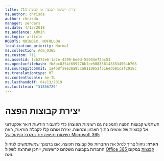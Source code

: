 ```yaml
---
title: יצירת רשימת תפוצה או קבוצת 711
ms.author: chrisda
author: chrisda
manager: serdars
ms.date: 4/13/2018
ms.audience: Admin
ms.topic: article
ROBOTS: NOINDEX, NOFOLLOW
localization_priority: Normal
ms.collection: Adm_O365
ms.custom: 711
ms.assetid: fcb272e6-1a2e-4299-be0d-55934e72bc51
ms.openlocfilehash: fb8bc8354f659776b7ee5083581483534954b768
ms.sourcegitcommit: 1a4b8fa9e38a95ca811085af516edb81caf2018c
ms.translationtype: MT
ms.contentlocale: he-IL
ms.lasthandoff: 04/13/2019
ms.locfileid: "31856729"
---
```

# <a name="create-distribution-groups"></a>יצירת קבוצות הפצה

השתמש קבוצות הפצה (המכונה גם רשימות תפוצה) כדי להעביר הודעות דואר אלקטרוני אל קבוצות של אנשים בתוך הארגון ומחוצה. יצירת אותם קל! לקבלת הוראות, ראה [רשימות תפוצה צור במרכז הניהול של Microsoft 365](https://support.office.com/article/b1ffe755-59e5-4369-826d-825f145a8400).

**הערה**: ניהול צריך לנהל את החברות של קבוצת תפוצה. אם ברצונך שמשתמשים לניהול החברות בקבוצה משלהם לרשימות, ייתכן שתרצה לשקול [Office 365 קבוצות](https://support.office.com/article/b565caa1-5c40-40ef-9915-60fdb2d97fa2) במקום זאת. 

